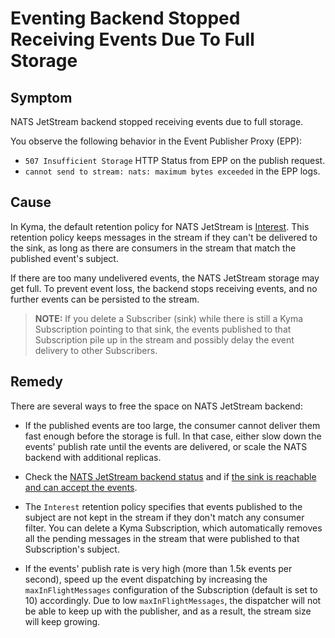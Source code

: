 # Eventing Backend Stopped Receiving Events Due To Full Storage

## Symptom

NATS JetStream backend stopped receiving events due to full storage.

You observe the following behavior in the Event Publisher Proxy (EPP):

- `507 Insufficient Storage` HTTP Status from EPP on the publish request.
- `cannot send to stream: nats: maximum bytes exceeded` in the EPP logs.

## Cause

In Kyma, the default retention policy for NATS JetStream is [Interest](https://docs.nats.io/using-nats/developer/develop_jetstream/model_deep_dive).
This retention policy keeps messages in the stream if they can't be delivered to the sink, as long as there are consumers in the stream that match the published event's subject.

If there are too many undelivered events, the NATS JetStream storage may get full.
To prevent event loss, the backend stops receiving events, and no further events can be persisted to the stream.

> **NOTE:** If you delete a Subscriber (sink) while there is still a Kyma Subscription pointing to that sink, the events published to that Subscription pile up in the stream and possibly delay the event delivery to other Subscribers.

## Remedy

There are several ways to free the space on NATS JetStream backend:

- If the published events are too large, the consumer cannot deliver them fast enough before the storage is full.
  In that case, either slow down the events' publish rate until the events are delivered, or scale the NATS backend with additional replicas.

- Check the [NATS JetStream backend status](evnt-01-eventing-troubleshooting.md#step-6-check-nats-jetstream-status) and if [the sink is reachable and can accept the events](evnt-01-eventing-troubleshooting.md#step-5-check-if-the-subscription-sink-is-healthy).

- The `Interest` retention policy specifies that events published to the subject are not kept in the stream if they don't match any consumer filter.
  You can delete a Kyma Subscription, which automatically removes all the pending messages in the stream that were published to that Subscription's subject.

- If the events' publish rate is very high (more than 1.5k events per second), speed up the event dispatching by increasing the `maxInFlightMessages` configuration of the Subscription (default is set to 10) accordingly. Due to low `maxInFlightMessages`, the dispatcher will not be able to keep up with the publisher, and as a result, the stream size will keep growing.  
